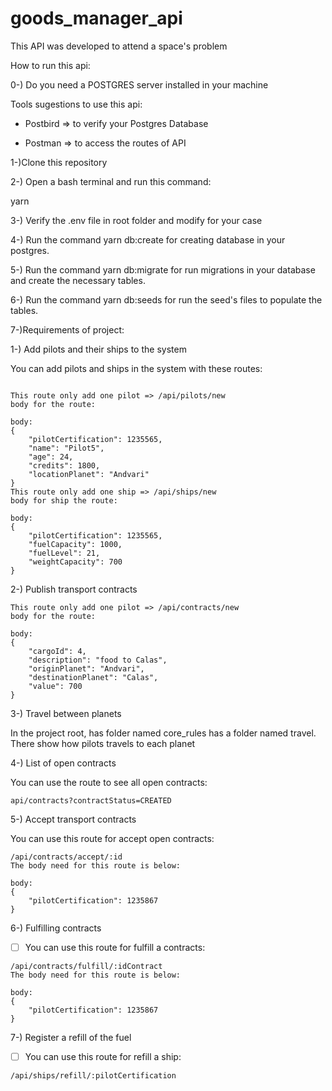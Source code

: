 # goods_manager_api

This API was developed to attend a space's problem

How to run this api:

0-) Do you need a POSTGRES server installed in your machine

Tools sugestions to use this api:

- Postbird => to verify your Postgres Database

* Postman => to access the routes of API

1-)Clone this repository

2-) Open a bash terminal and run this command:

yarn

3-) Verify the .env file in root folder and modify for your case

4-) Run the command yarn db:create for creating database in your postgres.

5-) Run the command yarn db:migrate for run migrations in your database and create the necessary tables.

6-) Run the command yarn db:seeds for run the seed's files to populate the tables.

7-)Requirements of project:

1-) Add pilots and their ships to the system

You can add pilots and ships in the system with these routes:

```

This route only add one pilot => /api/pilots/new
body for the route:

body:
{
    "pilotCertification": 1235565,
    "name": "Pilot5",
    "age": 24,
    "credits": 1800,
    "locationPlanet": "Andvari"
} 
This route only add one ship => /api/ships/new
body for ship the route:

body:
{
    "pilotCertification": 1235565,
    "fuelCapacity": 1000,
    "fuelLevel": 21,
    "weightCapacity": 700
}
```

2-) Publish transport contracts

```
This route only add one pilot => /api/contracts/new
body for the route:

body:
{
    "cargoId": 4,
    "description": "food to Calas",
    "originPlanet": "Andvari",
    "destinationPlanet": "Calas",
    "value": 700
}
```

3-) Travel between planets

In the project root, has folder named core_rules has a folder named travel. There show how pilots travels to each planet

4-) List of open contracts

You can use the route to see all open contracts:

```
api/contracts?contractStatus=CREATED
```

5-) Accept transport contracts

You can use this route for accept open contracts:

```
/api/contracts/accept/:id
The body need for this route is below:

body:
{
    "pilotCertification": 1235867
}

```

6-) Fulfilling contracts

* [ ] You can use this route for fulfill a contracts:

```
/api/contracts/fulfill/:idContract
The body need for this route is below:

body:
{
    "pilotCertification": 1235867
}

```

7-) Register a refill of the fuel

* [ ] You can use this route for refill a ship:

```
/api/ships/refill/:pilotCertification
```

